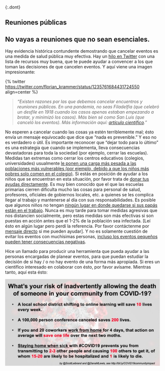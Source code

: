 {:.dont}
## Reuniones públicas

## No vayas a reuniones que no sean esenciales.

Hay evidencia histórica contundente demostrando que cancelar eventos es una medida de salud pública muy efectiva. Hay un [hilo en Twitter](https://twitter.com/joshmich/status/1235906489921007616) con una lista de recursos muy buena, que te puede ayudar a convencer a los que toman las decisiones de que cancelen eventos. Y aquí viene una imagen impresionante:

{% twitter https://twitter.com/florian_krammer/status/1235761684431724550 align=center %}

> _“Existen razones por las que debemos cancelar encuentros y reuniones públicas. En una pandemia, no seas Filadelfia (que celebró un desfile en 1918 cuando los casos apenas estaban empezando a brotar, y minimizó los casos). Más bien sé como San Luis (que canceló los eventos). Más información aquí: [artículo científico](https://www.pnas.org/content/104/18/7582).”_

No esperen a cancelar cuando las cosas ya estén terriblemente mal; ésto envía un mensaje equivocado que dice que “nada es prevenible.” Y eso no es verdadero o útil. Es importante reconocer que “dejar todo para lo último” es una estrategia que cuando se implementa, lleva consecuencias devastadoras para toda la sociedad (por ejemplo, cerrar las escuelas). Medidas tan extremas como cerrar los centros educativos (colegios, universidades) usualmente [le ponen una carga más pesada a las poblaciones más vulnerables (por ejemplo, debido a que los niños más pobres solo comen en el colegio)](https://twitter.com/AWhitTwit/status/1236010269605687296). Si estás en posición de ayudar a los niños que se encuentran en esta situación, por favor trata de [donar tus ayudas directamente](https://twitter.com/ClintSmithIII/status/1237004025331167233). Es muy bien conocido que el que las escuelas primarias cierren dificulta mucho las cosas para personal de salud, profesores, oficiales de gobiernos locales, etc. a quienes se les complica llegar al trabajo y mantenerse al día con sus responsabilidades. Es posible que algunos niños no tengan [ningún lugar en donde quedarse si sus papás están en el trabajo](https://twitter.com/AWhitTwit/status/1236010269605687296). Nunca es muy tarde para tomar medidas agresivas que nos distancien socialmente, pero estas medidas son más efectivas si son puestas en acción antes que el 1-2% de la población sea infectada. [Leí ésto en algún lugar pero perdí la referencia. Por favor contáctenme por [mensaje directo](http://twitter.com/figgyjam) si me pueden ayudar]. Y no es solamente cuestión de evitar los eventos con muchísimas personas, [incluso los eventos pequeños pueden tener consecuencias negativas](https://www.bloomberg.com/news/articles/2020-03-06/biogen-employees-test-positive-for-covid-19-after-boston-meeting).

Hice un llamado para producir una herramienta que pueda ayudar a las personas encargadas de planear eventos, para que puedan estudiar la decisión de si hay / o no hay evento de una forma más apropiada. Si eres un científico interesado en colaborar con ésto, por favor avísame. Mientras tanto, aquí esta ésto: 

![](images/en/risk-of-allowing-death.png)
